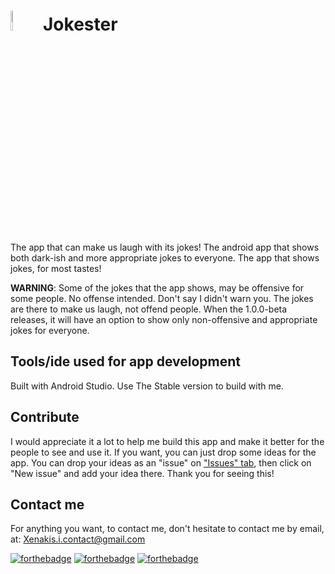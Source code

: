 # <img src="https://user-images.githubusercontent.com/37518738/205691731-a3781c13-075f-49a3-a768-010e52aeed76.png" width="9%"/> Jokester

The app that can make us laugh with its jokes! The android app that shows both dark-ish and more appropriate jokes to everyone. The app that shows jokes, for most tastes!

**WARNING**: Some of the jokes that the app shows, may be offensive for some people. No offense intended. Don't say I didn't warn you. The jokes are there to make us laugh, not offend people. When the 1.0.0-beta releases, it will have an option to show only non-offensive and appropriate jokes for everyone.

## Tools/ide used for app development
Built with Android Studio. Use The Stable version to build with me.

## Contribute
I would appreciate it a lot to help me build this app and make it better for the people to see and use it.
If you want, you can just drop some ideas for the app. You can drop your ideas as an "issue" on ["Issues" tab](https://github.com/ioannis-xenakis/Jokester/issues), then click on "New issue" and add your idea there. Thank you for seeing this!

## Contact me
For anything you want, to contact me, don't hesitate to contact me by email, at: Xenakis.i.contact@gmail.com

[![forthebadge](https://forthebadge.com/images/badges/built-for-android.svg)](https://forthebadge.com) [![forthebadge](https://forthebadge.com/images/badges/built-with-love.svg)](https://forthebadge.com) [![forthebadge](https://forthebadge.com/images/badges/for-you.svg)](https://forthebadge.com)
